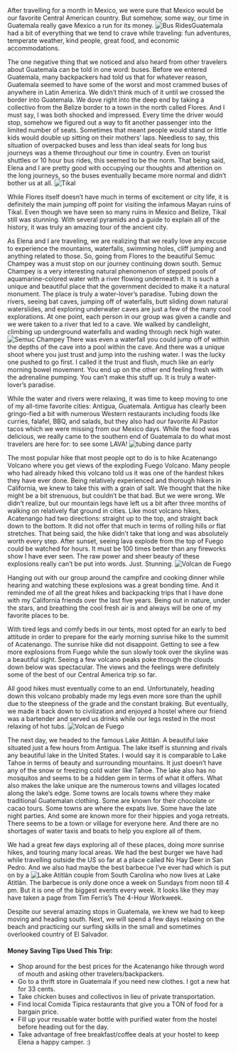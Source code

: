 After travelling for a month in Mexico, we were sure that Mexico would be our favorite Central American  country.  But somehow, some way, our time in Guatemala really gave Mexico a run for its money.   ![](guatemala/bus_opt.jpg "Bus Rides")Guatemala had a bit of everything that we tend to crave while traveling: fun adventures, temperate weather, kind people, great food, and economic accommodations.

The one negative thing that we noticed and also heard from other travelers about Guatemala can be told in one word: buses.  Before we entered Guatemala, many backpackers had told us that for whatever reason, Guatemala seemed to have some of the worst and most crammed buses of anywhere in Latin America.  We didn’t think much of it until we crossed the border into Guatemala.  We dove right into the deep end by taking a collectivo from the Belize border to a town in the north called Flores.  And I must say, I was both shocked and impressed.  Every time the driver would stop, somehow we figured out a way to fit another passenger into the limited number of seats.  Sometimes that meant people would stand or little kids would double up sitting on their mothers’ laps.  Needless to say, this situation of overpacked buses and less than ideal seats for long bus journeys was a theme throughout our time in country.  Even on tourist shuttles or 10 hour bus rides, this seemed to be the norm.  That being said, Elena and I are pretty good with occupying our thoughts and attention on the long journeys, so the buses eventually became more normal and didn’t bother us at all. ![](guatemala/tikal_opt.jpg "Tikal")

While Flores itself doesn’t have much in terms of excitement or city life, it is definitely the main jumping off point for visiting the infamous Mayan ruins of Tikal.  Even though we have seen so many  ruins in Mexico and Belize, Tikal still was stunning.  With several pyramids and a guide to explain all of the history, it was truly an amazing tour of the ancient city.

As Elena and I are traveling, we are realizing that we really love any excuse to experience the mountains, waterfalls, swimming holes, cliff jumping and anything related to those.  So, going from Flores to the beautiful Semuc Champey was a must stop on our journey continuing down south.  Semuc Champey is a very interesting natural phenomenon of stepped pools of aquamarine-colored water with a  river flowing underneath it.  It is such a unique and beautiful place that the government decided to make it a natural monument.  The place is truly a water-lover’s paradise.  Tubing down the rivers,  seeing bat caves, jumping off of waterfalls, butt sliding down natural waterslides, and exploring underwater caves are just a few of the many cool explorations.  At one point, each person in our group was given a candle and we were taken to a river that led to a cave.  We walked by candlelight, climbing up underground waterfalls and wading through neck high water. ![](guatemala/river_opt.jpg "Semuc Champey")  There was even a waterfall you could jump off of within the depths of the cave into a pool within the cave.  And there was a unique shoot where you just trust and jump into the rushing water.  I was the lucky one pushed to go first.  I called it the trust and flush, much like an early morning bowel movement.  You end up on the other end feeling fresh with the adrenaline pumping.  You can’t make this stuff up.  It is truly a water-lover’s paradise.  

While the water and rivers were relaxing, it was time to keep moving to one of my all-time favorite cities: Antigua, Guatemala.  Antigua has clearly been gringo-fied a bit with numerous Western  restaurants including foods like curries, falafel, BBQ, and salads, but they also had our favorite Al Pastor tacos which we were missing from our Mexico days.  While the food was delicious, we really came to the southern end of Guatemala to do what most travelers are here for: to see some LAVA!  ![](guatemala/tubeDance_opt.jpg "tubing dance party")

The most popular hike that most people opt to do is to hike Acatenango Volcano where you get views of the exploding Fuego Volcano.  Many people who had already hiked this volcano told us it was one of the hardest hikes they have ever done.  Being relatively experienced and thorough hikers in California, we knew to take this with a grain of salt.  We thought that the hike might be a bit strenuous, but couldn’t be that bad.  But we were wrong.  We didn’t realize, but our mountain legs have left us a bit after three months of walking on relatively flat ground in cities.  Like most volcano hikes, Acatenango had two directions: straight up to the top, and straight back down to the bottom.  It did not offer  that much in terms of rolling hills or flat stretches.  That being said, the hike didn’t take that long and was absolutely worth every step.  After sunset, seeing lava explode from the top of Fuego could be watched for hours.  It must be 100 times better than any fireworks show I have ever seen.  The raw power and sheer beauty of these explosions really can’t be put into words.  Just. Stunning. ![](guatemala/fuegoHike_opt.jpg "Volcan de Fuego")

Hanging out with our group around the campfire and cooking dinner while hearing and watching these explosions was a great bonding time.  And it reminded me of all the great hikes and backpacking trips that I have done with my California friends over the last five years.  Being out in nature, under the stars, and breathing the cool fresh air is and always will be one of my favorite places to be.

With tired legs and comfy beds in our tents, most opted for an early to bed attitude in order to prepare for the early morning sunrise hike to the summit of Acatenango.  The sunrise hike did not disappoint.  Getting to see a few more explosions from Fuego while the sun slowly took over the skyline  was a beautiful sight.  Seeing a few volcano peaks poke through the clouds down below was spectacular.  The views and the feelings were definitely some of the best of our Central America trip so far.

All good hikes must eventually come to an end.  Unfortunately, heading down this volcano probably made my legs even more sore than the uphill due to the steepness of the grade and the constant braking.  But eventually, we made it back down to civilization and enjoyed a hostel where our friend was a bartender and served us drinks while our legs rested in the most relaxing of hot tubs. ![](guatemala/fuego_opt.jpg "Volcan de Fuego")

The next day, we headed to the famous Lake Atitlán.  A beautiful lake situated just a few hours from Antigua.  The lake itself is stunning and rivals any beautiful lake in the United States.  I would say it is comparable to Lake Tahoe in terms of beauty and surrounding mountains.  It just doesn’t have any of the snow or freezing cold water like Tahoe.  The lake also has no mosquitos and seems to be a hidden gem in terms of what it offers.  What also makes the lake unique are the numerous towns and villages located along the lake’s edge.  Some towns are locals towns where they make traditional Guatemalan clothing.  Some are known for their chocolate or cacao tours.  Some towns are where the expats live.  Some have the late night parties.  And some are known more for their hippies and yoga retreats.  There seems to be a town or village for everyone here.  And there are no shortages of water taxis and boats to help you explore all of them.

We had a great few days exploring all of these places, doing more sunrise hikes, and touring many local  areas.  We had the best burger we have had while travelling outside the US so far at a place called No Hay Deer in San Pedro.  And we also had maybe the best barbecue I’ve ever had which is put on by a ![](guatemala/frappeLake_opt.jpg "Lake Atitlán") couple from South Carolina who now lives at Lake Atitlán.  The barbecue is only done once a week on Sundays from noon till 4 pm.  But it is one of the biggest events every week.  It looks like they may have taken a page from Tim Ferris’s The 4-Hour Workweek.

Despite our several amazing stops in Guatemala, we knew we had to keep moving and heading south.  Next, we will spend a few days relaxing on the beach and practicing our surfing skills in the small and sometimes overlooked country of El Salvador.


#### Money Saving Tips Used This Trip:

* Shop around for the best prices for the Acatenango hike through word of mouth and asking other travelers/backpackers.
* Go to a thrift store in Guatemala if you need new clothes.  I got a new hat for 33 cents.
* Take chicken buses and collectivos in lieu of private transportation.
* Find local Comida Tipica restaurants that give you a TON of food for a bargain price.
* Fill up your reusable water bottle with purified water from the hostel before heading out for the day.
* Take advantage of free breakfast/coffee deals at your hostel to keep Elena a happy camper. :)
